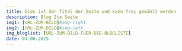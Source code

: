 ```yaml
---
title: Dies ist der Titel der Seite und kann frei gewählt werden
description: Blog 2te Seite
img1: [URL-ZUM-BILD]#img-right
img2: [URL-ZUM-BILD]#img-left
img_bloglist: [URL-ZUM-BILD-FUER-DIE-BLOGLISTE]
date: 04.06.2025
---
```

